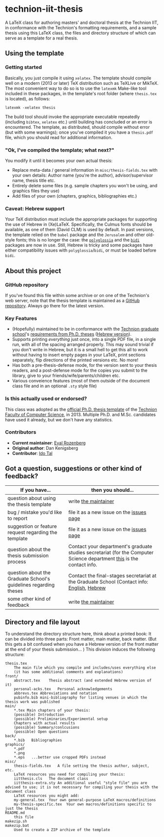 # technion-iit-thesis

A LaTeX class for authoring masters' and doctoral thesis at the Technion IIT, in conformance with the Technion's formatting requirements, and a sample thesis using this LaTeX class, the files and directory structure of which can serve as a template for a real thesis.

## Using the template

### Getting started

Basically, you just compile it using `xelatex`. The template should compile well on a modern (2013 or later) TeX distribution such as TeXLive or MikTeX. The most convenient way to do so is to use the `latexmk` Make-like tool included in these packages, in the template's root folder (where `thesis.tex` is located), as follows:

    latexmk -xelatex thesis

The build tool should invoke the appropriate executable repeatedly (including `bibtex`, `xelatex` etc.) until building has concluded or an error is encountered. The template, as distributed, should compile without error (but with some warnings); once you've compiled it you have a `thesis.pdf` file, which you should read for additional information.

### "Ok, I've compiled the template; what next?"

You modify it until it becomes your own actual thesis:

* Replace meta-data / general information in `misc/thesis-fields.tex` with your own details: Author name (you're the author), advisor/supervisor name, thesis title etc.
* Entirely delete some files (e.g. sample chapters you won't be using, and graphics files they use)
* Add files of your own (chapters, graphics, bibliographies etc.)

### Caveat: Hebrew support

Your TeX distribution must include the appropriate packages for supporting the use of Hebrew in (Xe)LaTeX. Specifically, the Culmus fonts should be available, as one of them (David CLM) is used by default. In past versions, the template relied on the `babel` package and the `Jerusalem` and other old-style fonts; this is no longer the case: the [`polyglossia`](http://ctan.org/pkg/polyglossia) and the  [`bidi`](http://ctan.org/pkg/bidi) packages are now in use. Still, Hebrew is tricky and some packages have either compatibility issues with `polyglossia`/`bidi`, or must be loaded before `bidi`.

## About this project

### GitHub repository

If you've found this file within some archive or on one of the Technion's web server, note that the thesis template is maintained as a [GitHub repository](https://github.com/eyalroz/technion-iit-thesis/). Always go there for the latest version.

### Key Features

- (Hopefully) maintained to be in conformance with the [Technion graduate school](http://www.graduate.technion.ac.il/eng)'s [requirements from Ph.D. theses](http://www.graduate.technion.ac.il/eng/FinalProcedures/Editing%20%20Submission%20of%20Thesis.htm) ([Hebrew version](http://www.graduate.technion.ac.il/Heb/Graduation/Thesis_editing.asp)).
- Supports printing _everything_ just once, into a single PDF file, in a single run, with all of the spacing arranged properly. This may sound trivial if you don't write in Hebrew, but it is a small hell to get this all to work without having to insert empty pages in your LaTeX, print sections separately, flip directions of the printed versions etc. No more!
- Has both a pre-thesis-defense mode, for the version sent to your thesis readers, and a post-defense mode for the copies you submit to the library, give to your friends/wife/parents/children etc.
- Various conveience features (most of them outside of the document class file and in an optional `.sty` style file)

### Is this actually used or endorsed?

This class was adopted as the [official Ph.D. thesis template](http://www.cs.technion.ac.il/graduate/etc/thesis-template/) of the [Technion Faculty of Computer Science](http://www.cs.technion.ac.il/), in 2013. Multiple Ph.D. and M.Sc. candidates have used it already, but we don't have any statistics.

### Contributors

* **Current maintainer**: [Eyal Rozenberg](mailto:eyalroz@technion.ac.il)
* **Original author**: Dan Kenigsberg
* **Contributor**: [Ido Tal](mailto:idotal@ee.technion.ac.il)


## Got a question, suggestions or other kind of feedback?

| **If you have...**                                               | **then you should...**                                                                                                                                                                                                            |
|------------------------------------------------------------------|-----------------------------------------------------------------------------------------------------------------------------------------------------------------------------------------------------------------------------------|
| question about using the thesis template                         | write [the maintainer](mailto:eyalroz@technion.ac.il)                                                                                                                                                                             |
| bug / mistake you'd like to report                               | file it as a new issue on the [issues page](https://github.com/eyalroz/technion-iit-thesis/issues)                                                                                                                                |
| suggestion or feature request regarding the template             | file it as a new issue on the [issues page](https://github.com/eyalroz/technion-iit-thesis/issues)                                                                                                                                |
| question about the thesis submission process                     | Contact your department's graduate studies secretariat (for  the Computer Science department [this](http://www.cs.technion.ac.il/graduate/contact/) is the contact info.                                                          |
| question about the Graduate School's guidelines regarding theses | Contact the final-stages secretariat at the Graduate School (Contact info: [English](http://www.graduate.technion.ac.il/Eng/General_info/Contact_us.asp), [Hebrew](http://www.graduate.technion.ac.il/Heb/General/Contact_us.asp) |
| some other kind of feedback                                      | write [the maintainer](mailto:eyalroz@technion.ac.il)                                                                                                                                                                             |

## Directory and file layout

To understand the directory structure here, think about a printed book: It can be divided into three parts: Front matter, main matter, back matter. (But this gets a bit confused when you have a Hebrew version of the front matter at the end of your thesis submission... ) This division induces the following structure:

```
thesis.tex
	The main file which you compile and includes/uses everything else
	(it has some additional comments and explanations)
front/
	abstract.tex	Thesis abstract (and extended Hebrew version of it)
	personal-acks.tex	Personal acknowledgements
	abbrevs.tex	Abbreviations and notation
	pubinfo.bib	mini-bibliography for listing venues in which the thesis work was published
main/
	*.tex Main chapters of your thesis:
	(possible) Introduction
	(possible) Preliminaries/Experimental setup
	Chapters with actual results
	(possible) Summary/conlcusions
	(possible) Open questions
back/
	*.bib	Bibliographies
graphics/
	*.pdf	
	*.png
	*.eps	...better use cropped PDFs instead
misc/
	thesis-fields.tex	A file setting the thesis author, subject, etc.
	LaTeX resources you need for compiling your thesis:
	iitthesis.cls	The document class 
	iitthesis-extra.sty	An additional useful "style file" you are advised to use; it is not necessary for compiling your thesis with the document class
	LaTeX resources you might add:
	my-general.tex	Your own general-purpose LaTeX macros/definitions
	my-thesis-specific.tex	Your own macros/definitions specific to just the thesis
README.md	
	this file
makezip.sh
makezip.bat
	Used to create a ZIP archive of the template
```
